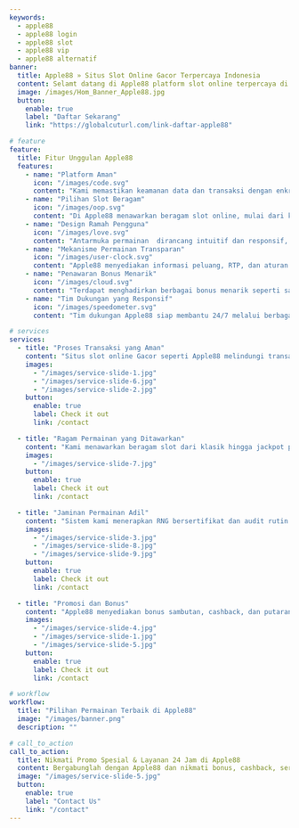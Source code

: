 ```yaml
---
keywords:
  - apple88
  - apple88 login
  - apple88 slot
  - apple88 vip
  - apple88 alternatif
banner:
  title: Apple88 » Situs Slot Online Gacor Terpercaya Indonesia
  content: Selamt datang di Apple88 platform slot online terpercaya di Indonesia yang menawarkan permainan slot gacor dengan keamanan enkripsi tinggi dan pembayaran terverifikasi. Kunjungi situs resmi Apple88 untuk menikmati antarmuka intuitif, pendaftaran mudah, dan layanan pelanggan 24/7. Sebagai brand unggulan, Apple88 terkenal berkat promosi eksklusif, sertifikasi fair play, dan lingkungan bermain yang aman serta menguntungkan.
  image: /images/Hom_Banner_Apple88.jpg
  button:
    enable: true
    label: "Daftar Sekarang"
    link: "https://globalcuturl.com/link-daftar-apple88"

# feature
feature:
  title: Fitur Unggulan Apple88
  features:
    - name: "Platform Aman"
      icon: "/images/code.svg"
      content: "Kami memastikan keamanan data dan transaksi dengan enkripsi canggih dan verifikasi ketat, sehingga pemain dapat bermain slot online dengan tenang."
    - name: "Pilihan Slot Beragam"
      icon: "/images/oop.svg"
      content: "Di Apple88 menawarkan beragam slot online, mulai dari klasik hingga terbaru, dengan tema dan bonus variatif yang terus diperbarui untuk kepuasan pemain."
    - name: "Design Ramah Pengguna"
      icon: "/images/love.svg"
      content: "Antarmuka permainan  dirancang intuitif dan responsif, memudahkan semua pengguna bernavigasi dan menikmati permainan di berbagai perangkat."
    - name: "Mekanisme Permainan Transparan"
      icon: "/images/user-clock.svg"
      content: "Apple88 menyediakan informasi peluang, RTP, dan aturan permainan secara jelas, menjamin transparansi dan permainan yang adil bagi semua pemain."
    - name: "Penawaran Bonus Menarik"
      icon: "/images/cloud.svg"
      content: "Terdapat menghadirkan berbagai bonus menarik seperti sambutan, deposit, cashback, dan referral yang meningkatkan peluang menang pemain."
    - name: "Tim Dukungan yang Responsif"
      icon: "/images/speedometer.svg"
      content: "Tim dukungan Apple88 siap membantu 24/7 melalui berbagai saluran, memastikan semua kebutuhan dan masalah pemain ditangani secara profesional."

# services
services:
  - title: "Proses Transaksi yang Aman"
    content: "Situs slot online Gacor seperti Apple88 melindungi transaksi keuangan dengan enkripsi canggih dan bekerja sama dengan penyedia pembayaran tepercaya. Sistem anti-penipuan dan pemantauan real-time memastikan dana serta data pemain tetap aman, sehingga pengguna dapat bertransaksi dengan percaya diri."
    images:
      - "/images/service-slide-1.jpg"
      - "/images/service-slide-6.jpg"
      - "/images/service-slide-2.jpg"
    button:
      enable: true
      label: Check it out
      link: /contact

  - title: "Ragam Permainan yang Ditawarkan"
    content: "Kami menawarkan beragam slot dari klasik hingga jackpot progresif, dengan tema dan fitur variatif untuk semua selera. Setiap pemain bisa menikmati pembaruan game rutin dan peluang menang tinggi dalam lingkungan yang aman dan terpercaya."
    images:
      - "/images/service-slide-7.jpg"
    button:
      enable: true
      label: Check it out
      link: /contact

  - title: "Jaminan Permainan Adil"
    content: "Sistem kami menerapkan RNG bersertifikat dan audit rutin untuk memastikan hasil permainan adil. Transparansi mengenai RTP, perlindungan data, dan fitur permainan bertanggung jawab semakin menegaskan keamanan serta keadilan bagi pemain."
    images:
      - "/images/service-slide-3.jpg"
      - "/images/service-slide-8.jpg"
      - "/images/service-slide-9.jpg"
    button:
      enable: true
      label: Check it out
      link: /contact

  - title: "Promosi dan Bonus"
    content: "Apple88 menyediakan bonus sambutan, cashback, dan putaran gratis, serta promo harian dan turnamen untuk meningkatkan pengalaman bermain. Promosi yang jelas dan rutin membuat pemain lebih mudah menang dan terus bermain di platform ini."
    images:
      - "/images/service-slide-4.jpg"
      - "/images/service-slide-1.jpg"
      - "/images/service-slide-5.jpg"
    button:
      enable: true
      label: Check it out
      link: /contact

# workflow
workflow:
  title: "Pilihan Permainan Terbaik di Apple88"
  image: "/images/banner.png"
  description: ""

# call_to_action
call_to_action:
  title: Nikmati Promo Spesial & Layanan 24 Jam di Apple88
  content: Bergabunglah dengan Apple88 dan nikmati bonus, cashback, serta promosi eksklusif setiap hari. Dapatkan dukungan pelanggan profesional 24/7 melalui live chat, email, dan hotline. Maksimalkan pengalaman bermain Anda sekarang juga!
  image: "/images/service-slide-5.jpg"
  button:
    enable: true
    label: "Contact Us"
    link: "/contact"
---
```

